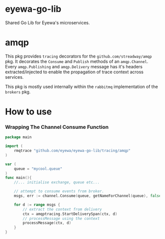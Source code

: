 # eyewa-go-lib

Shared Go Lib for Eyewa's microservices.

# amqp

This pkg provides `tracing` decorators for the `github.com/streadway/amqp` pkg. It decorates the `Consume` and `Publish` methods of an `amqp.Channel`. Every `amqp.Publishing` and `amqp.Delivery` message has it's headers extracted/injected to enable the propagation of trace context across services.

This pkg is mostly used internally within the `rabbitmq` implementation of the `brokers` pkg.


# How to use

### Wrapping The Channel Consume Function

```go
package main

import (
    rmqtrace "github.com/eyewa/eyewa-go-lib/tracing/amqp"
)

var (
    queue = "mycool.queue"
)
func main(){
    //... initialise exchange, queue etc...

    // attempt to consume events from broker.
    msgs, err := channel.Consume(queue, getNameForChannel(queue), false, false, false, false, nil)

    for d := range msgs {
        // extract the context from delivery
        ctx = amqptracing.StartDeliverySpan(ctx, d)
        // processMessage using the context
        processMessage(ctx, d)
    }
}


```
